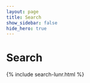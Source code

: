 ```yaml
---
layout: page
title: Search
show_sidebar: false
hide_hero: true
---
```


# Search

{% include search-lunr.html %}

